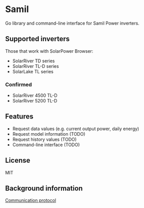 # Samil

Go library and command-line interface for Samil Power inverters.

## Supported inverters

Those that work with SolarPower Browser:
* SolarRiver TD series
* SolarRiver TL-D series
* SolarLake TL series

### Confirmed
* SolarRiver 4500 TL-D
* SolarRiver 5200 TL-D

## Features

* Request data values (e.g. current output power, daily energy)
* Request model information (TODO)
* Request history values (TODO)
* Command-line interface (TODO)

## License

MIT

## Background information
[Communication protocol](https://github.com/mhvis/solar/wiki/Communication-protocol)
